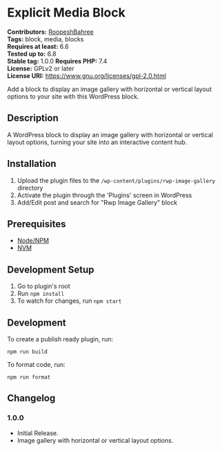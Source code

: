 # Explicit Media Block #
**Contributors:** [RoopeshBahree](https://profiles.wordpress.org/roopeshbahree/)  
**Tags:** block, media, blocks  
**Requires at least:** 6.6  
**Tested up to:** 6.8  
**Stable tag:** 1.0.0
**Requires PHP:** 7.4  
**License:** GPLv2 or later  
**License URI:** https://www.gnu.org/licenses/gpl-2.0.html  

Add a block to display an image gallery with horizontal or vertical layout options to your site with this WordPress block.

## Description ##

A WordPress block to display an image gallery with horizontal or vertical layout options, turning your site into an interactive content hub.

## Installation ##

1. Upload the plugin files to the `/wp-content/plugins/rwp-image-gallery` directory
2. Activate the plugin through the 'Plugins' screen in WordPress
3. Add/Edit post and search for "Rwp Image Gallery" block


## Prerequisites
- [Node/NPM](https://nodejs.org/en/download/)
- [NVM](https://github.com/nvm-sh/nvm)

## Development Setup
1. Go to plugin's root
2. Run `npm install`
5. To watch for changes, run `npm start`

## Development

To create a publish ready plugin, run:

	npm run build

To format code, run:

	npm run format


## Changelog ##

### 1.0.0 ###
* Initial Release.
* Image gallery with horizontal or vertical layout options.
